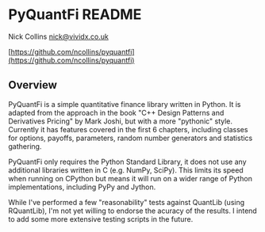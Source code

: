 PyQuantFi README
================================================================================
Nick Collins <nick@vividx.co.uk>

[https://github.com/ncollins/pyquantfi](https://github.com/ncollins/pyquantfi)

Overview
--------------------------------------------------------------------------------
PyQuantFi is a simple quantitative finance library written in Python.
It is adapted from the approach in the book "C++ Design Patterns and 
Derivatives Pricing" by Mark Joshi, but with a more "pythonic" style. 
Currently it has features covered in the first 6 chapters, including classes
for options, payoffs, parameters, random number generators and statistics
gathering.

PyQuantFi only requires the Python Standard Library, it does not
use any additional libraries written in C (e.g. NumPy, SciPy). 
This limits its speed when running on CPython but means
it will run on a wider range of Python implementations, including
PyPy and Jython.

While I've performed a few "reasonability" tests against QuantLib
(using RQuantLib), I'm not yet willing to endorse the acuracy of 
the results. I intend to add some more extensive testing scripts in
the future.
